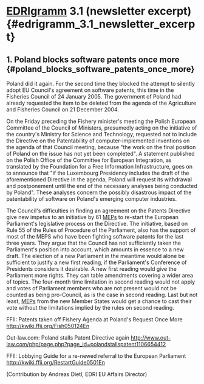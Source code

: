 # [EDRIgramm](EDRIgramm "wikilink") 3.1 (newsletter excerpt) {#edrigramm_3.1_newsletter_excerpt}

## 1. Poland blocks software patents once more {#poland_blocks_software_patents_once_more}

Poland did it again. For the second time they blocked the attempt to
silently adopt EU Council\'s agreement on software patents, this time in
the Fisheries Council of 24 January 2005. The government of Poland had
already requested the item to be deleted from the agenda of the
Agriculture and Fisheries Council on 21 December 2004.

On the Friday preceding the Fishery minister\'s meeting the Polish
European Committee of the Council of Ministers, presumedly acting on the
initiative of the country\'s Ministry for Science and Technology,
requested not to include the Directive on the Patentability of
computer-implemented inventions on the agenda of that Council meeting,
because \"the work on the final position of Poland on the issue has not
yet been completed\". A statement published on the Polish Office of the
Committee for European Integration, as translated by the Foundation for
a Free Information Infrastructure, goes on to announce that \"if the
Luxembourg Presidency includes the draft of the aforementioned Directive
in the agenda, Poland will request its withdrawal and postponement until
the end of the necessary analyses being conducted by Poland\". These
analyses concern the possibly disastrous impact of the patentability of
software on Poland\'s emerging computer industries.

The Council\'s difficulties in finding an agreement on the Patents
Directive give new impetus to an initiative by 61
[MEPs](MEPs "wikilink") to re-start the European Parliament\'s
legislative process on the Directive. The initiative, based on Rule 55
of the Rules of Procedure of the Parliament, also has the support of
most of the MEPS who have been fighting software patents for the last
three years. They argue that the Council has not sufficiently taken the
Parliament\'s position into account, which amounts in essence to a new
draft. The election of a new Parliament in the meantime would alone be
sufficient to justify a new first reading, if the Parliament\'s
Conference of Presidents considers it desirable. A new first reading
would give the Parliament more rights. They can table amendments
covering a wider area of topics. The four-month time limitation in
second reading would not apply and votes of Parliament members who are
not present would not be counted as being pro-Council, as is the case in
second reading. Last but not least, [MEPs](MEPs "wikilink") from the new
Member States would get a chance to cast their vote without the
limitations implied by the rules on second reading.

FFII: Patents taken off Fishery Agenda at Poland\'s Request Once More
<http://kwiki.ffii.org/Fish050124En>

Out-law.com: Poland stalls Patent Directive again
<http://www.out-law.com/php/page.php?page_id=polandstallspatent1106654412>

FFII: Lobbying Guide for a re-newed referral to the European Parliament
<http://kwiki.ffii.org/RestartGuide0501En>

(Contribution by Andreas Dietl, EDRI EU Affairs Director)
